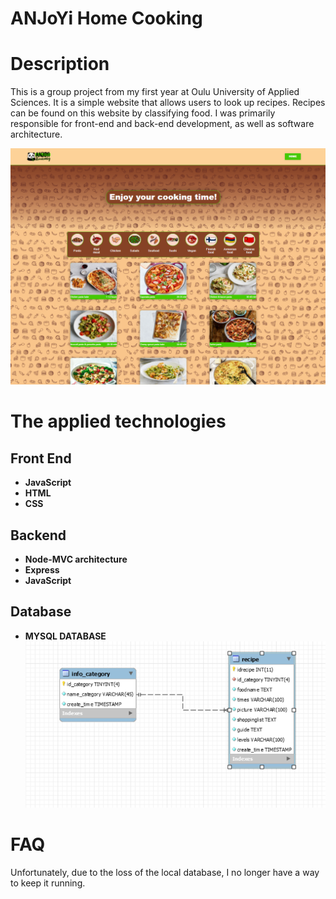 # ANJoYi Home Cooking

# Description

This is a group project from my first year at Oulu University of Applied Sciences. It is a simple website that allows users to look up recipes. Recipes can be found on this website by classifying food. I was primarily responsible for front-end and back-end development, as well as software architecture.

![Local Image](./ANJoYi%20Home%20Cooking/Untitled.png)

# The applied technologies

## Front End

- **JavaScript**
- **HTML**
- **CSS**

## **Backend**

- **Node-MVC architecture**
- **Express**
- **JavaScript**
  
## **Database**
- **MYSQL DATABASE**
![Local Image](./ANJoYi%20Home%20Cooking/Picture1.png)

# FAQ
Unfortunately, due to the loss of the local database, I no longer have a way to keep it running.
